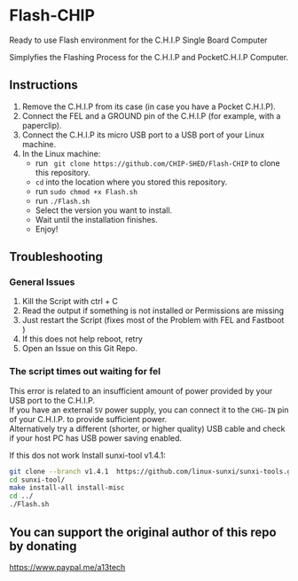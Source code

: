 # Flash-CHIP
Ready to use Flash environment for the C.H.I.P Single Board Computer

Simplyfies the Flashing Process for the C.H.I.P and PocketC.H.I.P Computer. 

## Instructions
1. Remove the C.H.I.P from its case (in case you have a Pocket C.H.I.P).
2. Connect the FEL and a GROUND pin of the C.H.I.P (for example, with a paperclip).
3. Connect the C.H.I.P its micro USB port to a USB port of your Linux machine.
4. In the Linux machine:
    - run ` git clone https://github.com/CHIP-SHED/Flash-CHIP` to clone this repository.
    - `cd` into the location where you stored this repository.
    - run `sudo chmod +x Flash.sh`
    - run `./Flash.sh`
    - Select the version you want to install.
    - Wait until the installation finishes.
    - Enjoy!
  
## Troubleshooting 
### General Issues
1. Kill the Script with ctrl + C 
2. Read the output if something is not installed or Permissions are missing 
3. Just restart the Script (fixes most of the Problem with FEL and Fastboot ) 
4. If this does not help reboot, retry
5. Open an Issue on this Git Repo. 

### The script times out waiting for fel
This error is related to an insufficient amount of power provided by your USB port to the C.H.I.P.  
If you have an external `5V` power supply, you can connect it to the `CHG-IN` pin of your C.H.I.P. to provide sufficient power.    
Alternatively try a different (shorter, or higher quality) USB cable and check if your host PC has USB power saving enabled.  

If this dos not work Install sunxi-tool v1.4.1:
```bash
git clone --branch v1.4.1  https://github.com/linux-sunxi/sunxi-tools.git
cd sunxi-tool/
make install-all install-misc
cd ../
./Flash.sh
```
## You can support the original author of this repo by donating

https://www.paypal.me/a13tech
